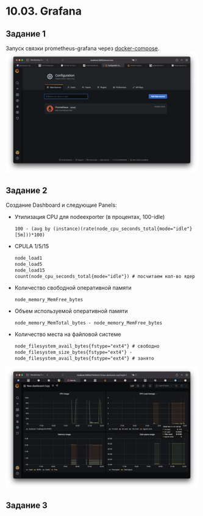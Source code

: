 # 10.03. Grafana  

## Задание 1  

Запуск связки prometheus-grafana через [docker-compose](help/docker-compose.yml).  
![](img/DataSource.png)

## Задание 2

Создание Dashboard и следующие Panels:

* Утилизация CPU для nodeexporter (в процентах, 100-idle)  
  ```
  100 - (avg by (instance)(rate(node_cpu_seconds_total{mode="idle"}[5m]))*100)
  ```
* CPULA 1/5/15
  ```
  node_load1
  node_load5
  node_load15
  count(node_cpu_seconds_total{mode="idle"}) # посчитаем кол-во ядер
  ```
* Количество свободной оперативной памяти
  ```
  node_memory_MemFree_bytes
  ```
* Объем используемой оперативной памяти
  ```
  node_memory_MemTotal_bytes - node_memory_MemFree_bytes
  ```
* Количество места на файловой системе
  ```
  node_filesystem_avail_bytes{fstype="ext4"} # свободно
  node_filesystem_size_bytes{fstype="ext4"} - node_filesystem_avail_bytes{fstype="ext4"} # занято
  ```
  
![](img/dashboard.png)

## Задание 3

